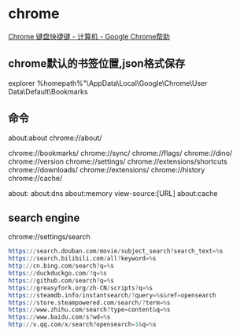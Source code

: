 # chrome

[Chrome 键盘快捷键 - 计算机 - Google Chrome帮助](https://support.google.com/chrome/answer/157179)

## chrome默认的书签位置,json格式保存

explorer %homepath%"\AppData\Local\Google\Chrome\User Data\Default\Bookmarks

## 命令

about:about
chrome://about/

chrome://bookmarks/
chrome://sync/
chrome://flags/
chrome://dino/
chrome://version
chrome://settings/
chrome://extensions/shortcuts
chrome://downloads/
chrome://extensions/
chrome://history
chrome://cache/

about:
about:dns
about:memory
view-source:[URL]
about:cache

## search engine

chrome://settings/search

```s
https://search.douban.com/movie/subject_search?search_text=%s
https://search.bilibili.com/all?keyword=%s
http://cn.bing.com/search?q=%s
https://duckduckgo.com/?q=%s
https://github.com/search?q=%s
https://greasyfork.org/zh-CN/scripts?q=%s
https://steamdb.info/instantsearch/?query=%s&ref=opensearch
https://store.steampowered.com/search/?term=%s
https://www.zhihu.com/search?type=content&q=%s
https://www.baidu.com/s?wd=%s
http://v.qq.com/x/search?opensearch=1&q=%s
```
